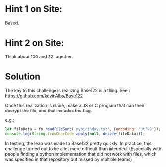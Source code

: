 # Hint 1 on Site: 
Based.

# Hint 2 on Site: 
Think about 100 and 22 together.

# Solution
The key to this challenge is realizing Base122 is a thing. See : https://github.com/kevinAlbs/Base122

Once this realization is made, make a JS or C program that can then decrypt the file, and that includes the flag.

e.g.: 

```javascript
let fileData = fs.readFileSync('mybirthday.txt', {encoding: 'utf-8'});
console.log(String.fromCharCode.apply(null, decode(fileData)));
```

In testing, the leap was made to Base122 pretty quickly. In practice, this challenge turned out to be a lot more difficult than intended. (Especially with people finding a python implementation that did not work with files, which was specified in that repository but missed by multiple teams)
